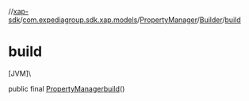 //[xap-sdk](../../../../index.md)/[com.expediagroup.sdk.xap.models](../../index.md)/[PropertyManager](../index.md)/[Builder](index.md)/[build](build.md)

# build

[JVM]\

public final [PropertyManager](../index.md)[build](build.md)()
